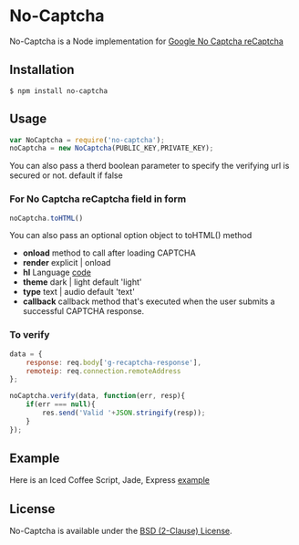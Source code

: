 # No-Captcha

No-Captcha is a Node implementation for [Google No Captcha reCaptcha](https://developers.google.com/recaptcha/)

## Installation
	$ npm install no-captcha

## Usage

```js
var NoCaptcha = require('no-captcha');
noCaptcha = new NoCaptcha(PUBLIC_KEY,PRIVATE_KEY);
```

You can also pass a therd boolean parameter to specify the verifying url is secured or not. default if false

### For No Captcha reCaptcha field in form
```js
noCaptcha.toHTML()
```

You can also pass an optional option object to toHTML() method
+ **onload** method to call after loading CAPTCHA
+ **render** explicit | onload
+ **hl** Language [code](https://developers.google.com/recaptcha/docs/language)
+ **theme** dark | light default 'light'
+ **type** text | audio default 'text'
+ **callback** callback method that's executed when the user submits a successful CAPTCHA response.

### To verify

```js
data = {
	response: req.body['g-recaptcha-response'],
	remoteip: req.connection.remoteAddress
};

noCaptcha.verify(data, function(err, resp){
	if(err === null){
		res.send('Valid '+JSON.stringify(resp));
	}
});
```

## Example

Here is an Iced Coffee Script, Jade, Express [example](https://github.com/msyrus/No-Captcha/blob/master/examples/example.iced)

## License

No-Captcha is available under the [BSD (2-Clause) License](http://opensource.org/licenses/BSD-2-Clause).
